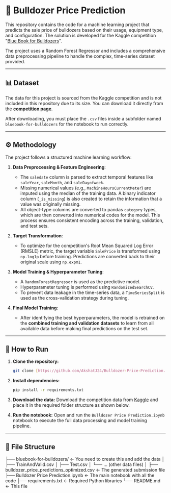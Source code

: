 # 🚜 Bulldozer Price Prediction

This repository contains the code for a machine learning project that predicts the sale price of bulldozers based on their usage, equipment type, and configuration. The solution is developed for the Kaggle competition "[Blue Book for Bulldozers](https://www.kaggle.com/c/bluebook-for-bulldozers)".

The project uses a Random Forest Regressor and includes a comprehensive data preprocessing pipeline to handle the complex, time-series dataset provided.

---

## 📊 Dataset

The data for this project is sourced from the Kaggle competition and is not included in this repository due to its size. You can download it directly from the **[competition page](https://www.kaggle.com/c/bluebook-for-bulldozers/data)**.

After downloading, you must place the `.csv` files inside a subfolder named `bluebook-for-bulldozers` for the notebook to run correctly.

---

## ⚙️ Methodology

The project follows a structured machine learning workflow:

1.  **Data Preprocessing & Feature Engineering**:
    * The `saledate` column is parsed to extract temporal features like `saleYear`, `saleMonth`, and `saleDayofweek`.
    * Missing numerical values (e.g., `MachineHoursCurrentMeter`) are imputed using the median of the training data. A binary indicator column (`_is_missing`) is also created to retain the information that a value was originally missing.
    * All object-type columns are converted to pandas `category` types, which are then converted into numerical codes for the model. This process ensures consistent encoding across the training, validation, and test sets.

2.  **Target Transformation**:
    * To optimize for the competition's Root Mean Squared Log Error (RMSLE) metric, the target variable `SalePrice` is transformed using `np.log1p` before training. Predictions are converted back to their original scale using `np.expm1`.

3.  **Model Training & Hyperparameter Tuning**:
    * A `RandomForestRegressor` is used as the predictive model.
    * Hyperparameter tuning is performed using `RandomizedSearchCV`.
    * To prevent data leakage in the time-series data, a `TimeSeriesSplit` is used as the cross-validation strategy during tuning.

4.  **Final Model Training**:
    * After identifying the best hyperparameters, the model is retrained on the **combined training and validation datasets** to learn from all available data before making final predictions on the test set.

---

## 🚀 How to Run

1.  **Clone the repository:**
    ```bash
    git clone [https://github.com/AkshatJ24/Bulldozer-Price-Prediction.git](https://github.com/AkshatJ24/Bulldozer-Price-Prediction.git)
    ```
2.  **Install dependencies:**
    ```bash
    pip install -r requirements.txt
    ```
3.  **Download the data:** Download the competition data from [Kaggle](https://www.kaggle.com/c/bluebook-for-bulldozers/data) and place it in the required folder structure as shown below.

4.  **Run the notebook:** Open and run the `Bulldozer Price Prediction.ipynb` notebook to execute the full data processing and model training pipeline.

---

## 📁 File Structure
├── bluebook-for-bulldozers/  <- You need to create this and add the data
│   ├── TrainAndValid.csv
│   ├── Test.csv
│   └── ... (other data files)
│
├── bulldozer_price_predictions_optimized.csv   <- The generated submission file
├── Bulldozer Price Prediction.ipynb            <- The main notebook with all the code
├── requirements.txt                            <- Required Python libraries
└── README.md                                   <- This file
